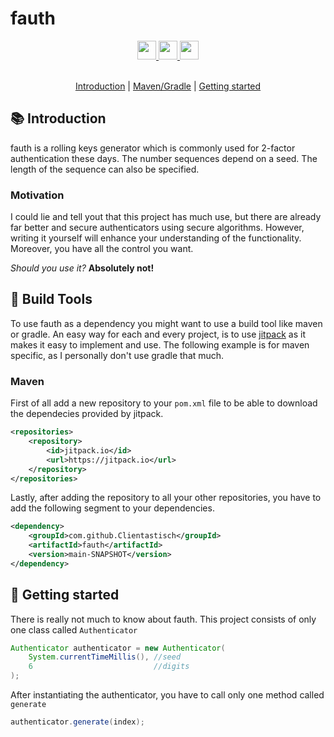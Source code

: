 # fauth

<div align="center">
  <a href="https://www.oracle.com/java/">
    <img
      src="https://img.shields.io/badge/Written%20in-java-%23EF4041?style=for-the-badge"
      height="30"
    />
  </a>
  <a href="https://jitpack.io/#Clientastisch/jairo/main-SNAPSHOT">
    <img
      src="https://img.shields.io/badge/jitpack-main-%2321f21?style=for-the-badge"
      height="30"
    />
  </a>
  <a href="https://clientastisch.github.io/jairo/docs" target="_blank">
    <img
      src="https://img.shields.io/badge/javadoc-reference-5272B4.svg?style=for-the-badge"
      height="30"
    />
  </a>
</div>

<br />

<p align="center">
  <a href="#-introduction">Introduction</a> |
  <a href="#-build-tools">Maven/Gradle</a> |
  <a href="#-getting-started">Getting started</a>
</p>

## 📚 Introduction

fauth is a rolling keys generator which is commonly used for 2-factor authentication these days. The number sequences depend on a seed. The length of the sequence can also be specified.

### Motivation

I could lie and tell yout that this project has much use, but there are already far better and secure authenticators using secure algorithms. However, writing it yourself will enhance your understanding of the functionality. Moreover, you have all the control you want.

*Should you use it?* **Absolutely not!**

## 🔗 Build Tools

To use fauth as a dependency you might want to use a build tool like maven or gradle. An easy way for each and every project, is to use [jitpack](https://jitpack.io/#Clientastisch/jairo/main-SNAPSHOT) as it makes it easy to implement and use. The following example is for maven specific, as I personally don't use gradle that much.

### Maven

First of all add a new repository to your `pom.xml` file to be able to download the dependecies provided by jitpack.

```xml
<repositories>
    <repository>
        <id>jitpack.io</id>
        <url>https://jitpack.io</url>
    </repository>
</repositories>
```

Lastly, after adding the repository to all your other repositories, you have to add the following segment to your dependencies.

```xml
<dependency>
    <groupId>com.github.Clientastisch</groupId>
    <artifactId>fauth</artifactId>
    <version>main-SNAPSHOT</version>
</dependency>
```

## 🎈 Getting started

There is really not much to know about fauth. This project consists of only one class called `Authenticator`

```java
Authenticator authenticator = new Authenticator(
    System.currentTimeMillis(), //seed
    6                           //digits
);
```

After instantiating the authenticator, you have to call only one method called `generate`

```java
authenticator.generate(index);
```